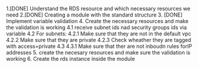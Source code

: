 1.[DONE] Understand the RDS resource and which necessary resources we need 
2.[DONE]  Creating a module with the standard structure
3. [DONE] Implement variable validation
4. Create the necessary resources and make the validation is working 
    4.1 receive subnet ids nad security groups ids via variable
    4.2 For subnets:
        4.2.1 Make sure that they are not in the default vpc 
        4.2.2 Make sure that they are private
        4.2.3 Check wheather they are tagged with access=private
    4.3
        4.3.1 Make sure that ther are not inboudn rules forIP addresses
5. create the necesary resources and make sure the validation is working
6. Create the rds instance inside the module 